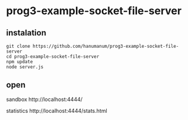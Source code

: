 # prog3-example-socket-file-server

## instalation
```
git clone https://github.com/hanumanum/prog3-example-socket-file-server
cd prog3-example-socket-file-server
npm update
node server.js
```

## open

sandbox
http://localhost:4444/

statistics
http://localhost:4444/stats.html

